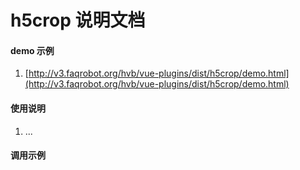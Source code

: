 # h5crop 说明文档

#### demo 示例
1. [http://v3.faqrobot.org/hvb/vue-plugins/dist/h5crop/demo.html](http://v3.faqrobot.org/hvb/vue-plugins/dist/h5crop/demo.html)

#### 使用说明

1. ...
    	
#### 调用示例

	




